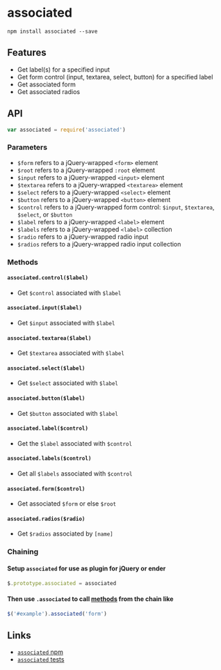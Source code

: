 # associated

```
npm install associated --save
```

## Features
- Get label(s) for a specified input
- Get form control (input, textarea, select, button) for a specified label
- Get associated form
- Get associated radios

## API

```js
var associated = require('associated')
```

### Parameters

- `$form` refers to a jQuery-wrapped `<form>` element
- `$root` refers to a jQuery-wrapped `:root` element
- `$input` refers to a jQuery-wrapped `<input>` element
- `$textarea` refers to a jQuery-wrapped `<textarea>` element
- `$select` refers to a jQuery-wrapped `<select>` element
- `$button` refers to a jQuery-wrapped `<button>` element
- `$control` refers to a jQuery-wrapped form control: `$input`, `$textarea`, `$select`, or `$button`
- `$label` refers to a jQuery-wrapped `<label>` element
- `$labels` refers to a jQuery-wrapped `<label>` collection
- `$radio` refers to a jQuery-wrapped radio input
- `$radios` refers to a jQuery-wrapped radio input collection

### Methods

#### `associated.control($label)`
- Get `$control` associated with `$label`

#### `associated.input($label)`
- Get `$input` associated with `$label`

#### `associated.textarea($label)`
- Get `$textarea` associated with `$label`

#### `associated.select($label)`
- Get `$select` associated with `$label`

#### `associated.button($label)`
- Get `$button` associated with `$label`

#### `associated.label($control)`
- Get the `$label` associated with `$control`

#### `associated.labels($control)`
- Get all `$labels` associated with `$control`

#### `associated.form($control)`
- Get associated `$form` or else `$root`

#### `associated.radios($radio)`
- Get `$radios` associated by `[name]`

### Chaining

#### Setup `associated` for use as plugin for jQuery or ender
```js
$.prototype.associated = associated
```

#### Then use `.associated` to call [methods](#methods) from the chain like
```js
$('#example').associated('form')
```

## Links
- [`associated` npm](https://www.npmjs.com/package/associated)
- [`associated` tests](https://ryanve.github.io/associated/)
